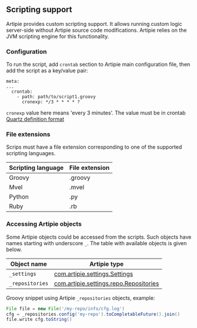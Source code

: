 ## Scripting support

Artipie provides custom scripting support. It allows running custom logic server-side without Artipie source code modifications.
Artipie relies on the JVM scripting engine for this functionality.

### Configuration

To run the script, add `crontab` section to Artipie main configuration file, then add the script as a key/value pair:
```
meta:
...
  crontab: 
    - path: path/to/script1.groovy
      cronexp: */3 * * * * ?
```
`cronexp` value here means 'every 3 minutes'. The value must be in crontab [Quartz definition format](http://www.quartz-scheduler.org/documentation/quartz-2.3.0/tutorials/crontrigger.html)

### File extensions

Scrips must have a file extension corresponding to one of the supported scripting languages.

| Scripting language | File extension |
|--------------------|----------------|
| Groovy             | .groovy        |
| Mvel               | .mvel          |
| Python             | .py            |
| Ruby               | .rb            |

### Accessing Artipie objects

Some Artipie objects could be accessed from the scripts. Such objects have names starting with underscore `_`.
The table with available objects is given below.

| Object name       | Artipie type                                                                                                                                       |
|-------------------|----------------------------------------------------------------------------------------------------------------------------------------------------|
| `_settings`       | [com.artipie.settings.Settings](https://github.com/artipie/artipie/blob/master/src/main/java/com/artipie/settings/Settings.java)                   |
| `_repositories`   | [com.artipie.settings.repo.Repositories](https://github.com/artipie/artipie/blob/master/src/main/java/com/artipie/settings/repo/Repositories.java) |

Groovy snippet using Artipie `_repositories` objects, example:
```groovy
File file = new File('/my-repo/info/cfg.log')
cfg = _repositories.config('my-repo').toCompletableFuture().join()
file.write cfg.toString()
```
